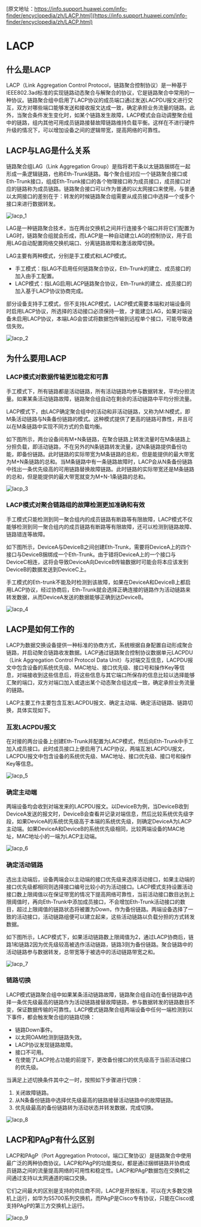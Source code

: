 [原文地址：https://info.support.huawei.com/info-finder/encyclopedia/zh/LACP.html](https://info.support.huawei.com/info-finder/encyclopedia/zh/LACP.html)

# LACP

## 什么是LACP

LACP（Link Aggregation Control Protocol，链路聚合控制协议）是一种基于IEEE802.3ad标准的实现链路动态聚合与解聚合的协议，它是链路聚合中常用的一种协议。链路聚合组中启用了LACP协议的成员端口通过发送LACPDU报文进行交互，双方对哪些端口能够发送和接收报文达成一致，确定承担业务流量的链路。此外，当聚合条件发生变化时，如某个链路发生故障，LACP模式会自动调整聚合组中的链路，组内其他可用成员链路接替故障链路维持负载平衡。这样在不进行硬件升级的情况下，可以增加设备之间的逻辑带宽，提高网络的可靠性。

## LACP与LAG是什么关系

链路聚合组LAG（Link Aggregation Group）是指将若干条以太链路捆绑在一起形成一条逻辑链路，也称Eth-Trunk链路。每个聚合组对应一个链路聚合接口或Eth-Trunk接口，组成Eth-Trunk接口的各个物理接口称为成员接口，成员接口对应的链路称为成员链路。链路聚合接口可以作为普通的以太网接口来使用，与普通以太网接口的差别在于：转发的时候链路聚合组需要从成员接口中选择一个或多个接口来进行数据转发。

![lacp_1](./转_LACP.assets/lacp_1.png)

LAG是一种链路聚合技术，当在两台交换机之间并行连接多个端口并将它们配置为LAG时，链路聚合组就会形成，而LACP是一种自动建立LAG的控制协议，用于启用LAG自动配置网络交换机端口、分离链路故障和激活故障切换。

LAG主要有两种模式，分别是手工模式和LACP模式。

* 手工模式：指LAG不启用任何链路聚合协议，Eth-Trunk的建立、成员接口的加入由手工配置。
* LACP模式：指LAG启用LACP链路聚合协议，Eth-Trunk的建立、成员接口的加入基于LACP协议协商完成。

部分设备支持手工模式，但不支持LACP模式，LACP模式需要本端和对端设备同时启用LACP协议，所选择的活动接口必须保持一致，才能建立LAG，如果对端设备未启用LACP协议，本端LAG会尝试将数据包传输到远程单个接口，可能导致通信失败。

![lacp_2](./转_LACP.assets/lacp_2.png)

## 为什么要用LACP

### LACP模式对数据传输更加稳定和可靠

手工模式下，所有链路都是活动链路，所有活动链路均参与数据转发，平均分担流量。如果某条活动链路故障，链路聚合组自动在剩余的活动链路中平均分担流量。

LACP模式下，由LACP确定聚合组中的活动和非活动链路，又称为M:N模式，即M条活动链路与N条备份链路的模式。这种模式提供了更高的链路可靠性，并且可以在M条链路中实现不同方式的负载均衡。

如下图所示，两台设备间有M+N条链路，在聚合链路上转发流量时在M条链路上分担负载，即活动链路，不在另外的N条链路转发流量，这N条链路提供备份功能，即备份链路。此时链路的实际带宽为M条链路的总和，但是能提供的最大带宽为M+N条链路的总和。当M条链路中有一条链路故障时，LACP会从N条备份链路中找出一条优先级高的可用链路替换故障链路。此时链路的实际带宽还是M条链路的总和，但是能提供的最大带宽就变为M+N-1条链路的总和。

![lacp_3](./转_LACP.assets/lacp_3.png)

### LACP模式对聚合链路组的故障检测更加准确和有效

手工模式只能检测到同一聚合组内的成员链路有断路等有限故障，LACP模式不仅能够检测到同一聚合组内的成员链路有断路等有限故障，还可以检测到链路故障、链路错连等故障。

如下图所示，DeviceA与DeviceB之间创建Eth-Trunk，需要将DeviceA上的四个接口与DeviceB捆绑成一个Eth-Trunk。由于错将DeviceA上的一个接口与DeviceC相连，这将会导致DeviceA向DeviceB传输数据时可能会将本应该发到DeviceB的数据发送到DeviceC上。

手工模式的Eth-trunk不能及时检测到该故障，如果在DeviceA和DeviceB上都启用LACP协议，经过协商后，Eth-Trunk就会选择正确连接的链路作为活动链路来转发数据，从而DeviceA发送的数据能够正确到达DeviceB。

![lacp_4](./转_LACP.assets/lacp_4.png)

## LACP是如何工作的

LACP为数据交换设备提供一种标准的协商方式，系统根据自身配置自动形成聚合链路，并启动聚合链路收发数据。LACP通过链路聚合控制协议数据单元LACPDU（Link Aggregation Control Protocol Data Unit）与对端交互信息，LACPDU报文中包含设备的系统优先级、MAC地址、接口优先级、接口号和操作Key等信息，对端接收到这些信息后，将这些信息与其它端口所保存的信息比较以选择能够汇聚的端口，双方对端口加入或退出某个动态聚合组达成一致，确定承担业务流量的链路。

LACP主要工作主要包含互发LACPDU报文、确定主动端、确定活动链路、链路切换，具体实现如下。

### 互发LACPDU报文

在对接的两台设备上创建Eth-Trunk并配置为LACP模式，然后向Eth-Trunk中手工加入成员接口。此时成员接口上便启用了LACP协议，两端互发LACPDU报文，LACPDU报文中包含设备的系统优先级、MAC地址、接口优先级、接口号和操作Key等信息。

![lacp_5](./转_LACP.assets/lacp_5.png)

### 确定主动端

两端设备均会收到对端发来的LACPDU报文。以DeviceB为例，当DeviceB收到DeviceA发送的报文时，DeviceB会查看并记录对端信息，然后比较系统优先级字段，如果DeviceA的系统优先级高于本端的系统优先级，则确定DeviceA为LACP主动端。如果DeviceA和DeviceB的系统优先级相同，比较两端设备的MAC地址，MAC地址小的一端为LACP主动端。

![lacp_6](./转_LACP.assets/lacp_6.png)

### 确定活动链路

选出主动端后，设备两端会以主动端的接口优先级来选择活动接口，如果主动端的接口优先级都相同则选择接口编号比较小的为活动接口。LACP模式支持设置活动接口数上限阈值以在保证带宽的情况下提高网络可靠性，当前活动接口数目达到上限阈值时，再向Eth-Trunk中添加成员接口，不会增加Eth-Trunk活动接口的数目，超过上限阈值的链路状态将被置为Down，作为备份链路。两端设备选择了一致的活动接口，活动链路组便可以建立起来，这些活动链路以负载分担的方式转发数据。

如下图所示，LACP模式下，如果活动链路数上限阈值为2，通过LACP协商后，链路1和链路2因为优先级较高被选作活动链路，链路3则为备份链路。聚合链路中的活动链路参与数据转发，总带宽等于被选中的活动链路带宽之和。

![lacp_7](./转_LACP.assets/lacp_7.png)

### 链路切换

LACP模式链路聚合组中如果某条活动链路故障，链路聚合组自动在备份链路中选择一条优先级最高的链路作为活动链路接替故障链路，参与数据转发的链路数目不变，保证数据传输的可靠性。LACP模式链路聚合组两端设备中任何一端检测到以下事件，都会触发聚合组的链路切换：

* 链路Down事件。
* 以太网OAM检测到链路失效。
* LACP协议发现链路故障。
* 接口不可用。
* 在使能了LACP抢占功能的前提下，更改备份接口的优先级高于当前活动接口的优先级。

当满足上述切换条件其中之一时，按照如下步骤进行切换：

1. 关闭故障链路。
2. 从N条备份链路中选择优先级最高的链路接替活动链路中的故障链路。
3. 优先级最高的备份链路转为活动状态并转发数据，完成切换。

![lacp_8](./转_LACP.assets/lacp_8.png)

## LACP和PAgP有什么区别

LACP和PAgP（Port Aggregation Protocol，端口汇聚协议）是链路聚合中使用最广泛的两种协商协议。LACP和PAgP的功能类似，都是通过捆绑链路并协商成员链路之间的流量提高网络的可用性和稳定性。LACP和PAgP数据包在交换机之间通过支持以太网通道的端口交换。

它们之间最大的区别是支持的供应商不同，LACP是开放标准，可以在大多数交换机上运行，如华为S5700系列交换机，而PAgP是Cisco专有协议，只能在Cisco或支持PAgP的第三方交换机上运行。

![lacp_9](./转_LACP.assets/lacp_9.png)